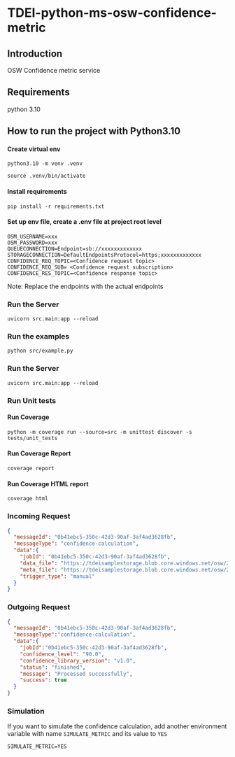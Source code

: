 # TDEI-python-ms-osw-confidence-metric

## Introduction
OSW Confidence metric service

## Requirements
python 3.10

## How to run the project with Python3.10
#### Create virtual env

`python3.10 -m venv .venv`

`source .venv/bin/activate`

#### Install requirements

`pip install -r requirements.txt`

#### Set up env file, create a .env file at project root level 

```shell
OSM_USERNAME=xxx
OSM_PASSWORD=xxx
QUEUECONNECTION=Endpoint=sb://xxxxxxxxxxxxx
STORAGECONNECTION=DefaultEndpointsProtocol=https;xxxxxxxxxxxxx
CONFIDENCE_REQ_TOPIC=<Confidence request topic>
CONFIDENCE_REQ_SUB= <Confidence request subscription>
CONFIDENCE_RES_TOPIC=<Confidence response topic>

```
Note: Replace the endpoints with the actual endpoints

### Run the Server

`uvicorn src.main:app --reload`

### Run the examples

`python src/example.py`

### Run the Server

`uvicorn src.main:app --reload`

### Run Unit tests

####  Run Coverage
`python -m coverage run --source=src -m unittest discover -s tests/unit_tests`

####  Run Coverage Report
`coverage report`

####  Run Coverage HTML report
`coverage html`


### Incoming Request

```json
{
  "messageId": "0b41ebc5-350c-42d3-90af-3af4ad3628fb",
  "messageType": "confidence-calculation",
  "data":{
    "jobId": "0b41ebc5-350c-42d3-90af-3af4ad3628fb",
    "data_file": "https://tdeisamplestorage.blob.core.windows.net/osw/2023/03/0b41ebc5-350c-42d3-90af-3af4ad3628fb/osw_file.zip",
    "meta_file": "https://tdeisamplestorage.blob.core.windows.net/osw/2023/03/0b41ebc5-350c-42d3-90af-3af4ad3628fb/meta.json",
    "trigger_type": "manual"
  }
}
```

### Outgoing Request

```json
{
  "messageId": "0b41ebc5-350c-42d3-90af-3af4ad3628fb",
  "messageType":"confidence-calculation",
  "data":{
    "jobId":"0b41ebc5-350c-42d3-90af-3af4ad3628fb",
    "confidence_level": "90.0",
    "confidence_library_version": "v1.0",
    "status": "finished",
    "message": "Processed successfully",
    "success": true
  }
}
```

### Simulation
If you want to simulate the confidence calculation, add another environment variable with name
`SIMULATE_METRIC` and its value to `YES`

```
SIMULATE_METRIC=YES
```